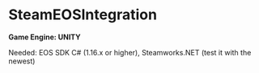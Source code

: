 # SteamEOSIntegration 

**Game Engine: UNITY**

Needed: EOS SDK C# (1.16.x or higher), Steamworks.NET (test it with the newest)
